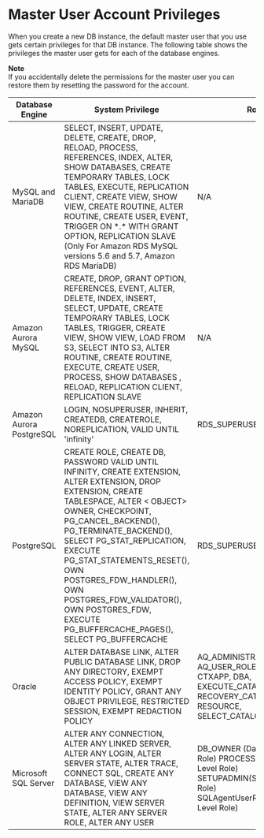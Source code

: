 # Master User Account Privileges<a name="UsingWithRDS.MasterAccounts"></a>

When you create a new DB instance, the default master user that you use gets certain privileges for that DB instance\. The following table shows the privileges the master user gets for each of the database engines\.

**Note**  
If you accidentally delete the permissions for the master user you can restore them by resetting the password for the account\.


| Database Engine | System Privilege | Role | 
| --- | --- | --- | 
| MySQL and MariaDB | SELECT, INSERT, UPDATE, DELETE, CREATE, DROP, RELOAD, PROCESS, REFERENCES, INDEX, ALTER, SHOW DATABASES, CREATE TEMPORARY TABLES, LOCK TABLES, EXECUTE, REPLICATION CLIENT, CREATE VIEW, SHOW VIEW, CREATE ROUTINE, ALTER ROUTINE, CREATE USER, EVENT, TRIGGER ON \*\.\* WITH GRANT OPTION, REPLICATION SLAVE \(Only For Amazon RDS MySQL versions 5\.6 and 5\.7, Amazon RDS MariaDB\)  | N/A | 
| Amazon Aurora MySQL | CREATE, DROP, GRANT OPTION, REFERENCES, EVENT, ALTER, DELETE, INDEX, INSERT, SELECT, UPDATE, CREATE TEMPORARY TABLES, LOCK TABLES, TRIGGER, CREATE VIEW, SHOW VIEW, LOAD FROM S3, SELECT INTO S3, ALTER ROUTINE, CREATE ROUTINE, EXECUTE, CREATE USER, PROCESS, SHOW DATABASES , RELOAD, REPLICATION CLIENT, REPLICATION SLAVE | N/A | 
| Amazon Aurora PostgreSQL | LOGIN, NOSUPERUSER, INHERIT, CREATEDB, CREATEROLE, NOREPLICATION, VALID UNTIL 'infinity' | RDS\_SUPERUSER | 
| PostgreSQL | CREATE ROLE, CREATE DB, PASSWORD VALID UNTIL INFINITY, CREATE EXTENSION, ALTER EXTENSION, DROP EXTENSION, CREATE TABLESPACE, ALTER < OBJECT> OWNER, CHECKPOINT, PG\_CANCEL\_BACKEND\(\), PG\_TERMINATE\_BACKEND\(\), SELECT PG\_STAT\_REPLICATION, EXECUTE PG\_STAT\_STATEMENTS\_RESET\(\), OWN POSTGRES\_FDW\_HANDLER\(\), OWN POSTGRES\_FDW\_VALIDATOR\(\), OWN POSTGRES\_FDW, EXECUTE PG\_BUFFERCACHE\_PAGES\(\), SELECT PG\_BUFFERCACHE  | RDS\_SUPERUSER | 
| Oracle | ALTER DATABASE LINK, ALTER PUBLIC DATABASE LINK, DROP ANY DIRECTORY, EXEMPT ACCESS POLICY, EXEMPT IDENTITY POLICY, GRANT ANY OBJECT PRIVILEGE, RESTRICTED SESSION, EXEMPT REDACTION POLICY |  AQ\_ADMINISTRATOR\_ROLE, AQ\_USER\_ROLE, CONNECT, CTXAPP, DBA, EXECUTE\_CATALOG\_ROLE, RECOVERY\_CATALOG\_OWNER, RESOURCE, SELECT\_CATALOG\_ROLE  | 
| Microsoft SQL Server | ALTER ANY CONNECTION, ALTER ANY LINKED SERVER, ALTER ANY LOGIN, ALTER SERVER STATE, ALTER TRACE, CONNECT SQL, CREATE ANY DATABASE, VIEW ANY DATABASE, VIEW ANY DEFINITION, VIEW SERVER STATE, ALTER ANY SERVER ROLE, ALTER ANY USER  |  DB\_OWNER \(Database Level Role\) PROCESSADMIN\(Server Level Role\) SETUPADMIN\(Server Level Role\) SQLAgentUserRole\(Server Level Role\)  | 